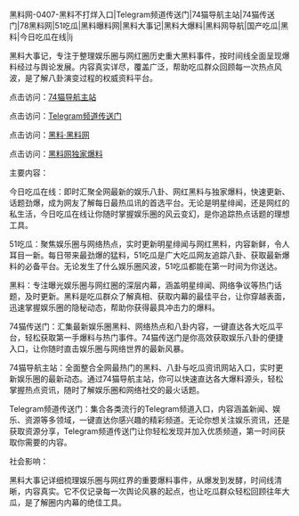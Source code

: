 #
黑料网-0407-黑料不打烊入口|Telegram频道传送门|74猫导航主站|74猫传送门|78黑料网|51吃瓜|黑料曝料网|黑料大事记|黑料大爆料|黑料网导航|国产吃瓜|黑料|今日吃瓜在线|lj

黑料大事记，专注于整理娱乐圈与网红圈历史重大黑料事件，按时间线全面呈现爆料经过与舆论发展。内容真实详尽，覆盖广泛，帮助吃瓜群众回顾每一次热点风波，是了解八卦演变过程的权威资料平台。


点击访问：<a href="https://74mao.com/">74猫导航主站</a>

点击访问：<a href="https://74mao.com/">Telegram频道传送门</a>

点击访问：<a href="https://gdas.pages.dev/">黑料·黑料网</a>

点击访问：<a href="https://sdfsh.pages.dev/">黑料网独家爆料</a>


主要内容：

今日吃瓜在线：即时汇聚全网最新的娱乐八卦、网红黑料与独家爆料，快速更新、话题劲爆，成为网友了解每日最热瓜讯的首选平台。无论是明星绯闻，还是网红的私生活，今日吃瓜在线让你随时掌握娱乐圈的风云变幻，是你追踪热点话题的理想工具。

51吃瓜：聚焦娱乐圈与网络热点，实时更新明星绯闻与网红黑料，内容新鲜，令人耳目一新。每日带来最劲爆的猛料，51吃瓜是广大吃瓜网友追踪八卦、获取最新爆料的必备平台。无论发生了什么娱乐圈风波，51吃瓜都能在第一时间为你送达。

黑料：专注曝光娱乐圈与网红圈的深层内幕，涵盖明星绯闻、网络争议等热门话题，及时更新。黑料是吃瓜群众了解真相、获取内幕的最佳平台，让你穿越表面，迅速掌握娱乐圈的隐秘动态，帮助你获得最具冲击力的爆料。

74猫传送门：汇集最新娱乐圈黑料、网络热点和八卦内容，一键直达各大吃瓜平台，轻松获取第一手爆料与热门事件。74猫传送门是你高效获取娱乐八卦的便捷入口，让你随时直击娱乐圈与网络世界的最新风暴。

74猫导航主站：全面整合全网最热门的黑料、八卦与吃瓜资讯网站入口，实时更新娱乐圈的最新动态。通过74猫导航主站，你可以快速直达各大爆料源头，轻松掌握热点资讯，随时了解娱乐圈和网络社交的最火话题。

Telegram频道传送门：集合各类流行的Telegram频道入口，内容涵盖新闻、娱乐、资源等多领域，一键直达你感兴趣的精彩频道。无论你想关注娱乐资讯，还是获取资源分享，Telegram频道传送门让你轻松发现并加入优质频道，第一时间获取你需要的内容。

社会影响：

黑料大事记详细梳理娱乐圈与网红界的重要爆料事件，从爆发到发酵，时间线清晰，内容真实。它不仅记录每一次舆论风暴的起点，也让吃瓜群众轻松回顾往年大瓜，是了解圈内内幕的绝佳工具。

<span style="display:none;">[Canonical link](https://github.com/Khongduoc69/9815 ）</span>
